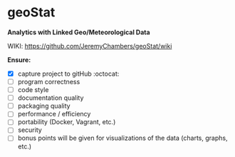 # geoStat

**Analytics with Linked Geo/Meteorological Data**

WIKI: https://github.com/JeremyChambers/geoStat/wiki

**Ensure:**
- [x] capture project to gitHub :octocat:
- [ ] program correctness
- [ ] code style 
- [ ] documentation quality
- [ ] packaging quality
- [ ] performance / efficiency
- [ ] portability (Docker, Vagrant, etc.)
- [ ] security
- [ ] bonus points will be given for visualizations of the data (charts, graphs, etc.)

